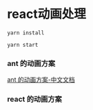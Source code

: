 # react动画处理

```
yarn install

yarn start
```




### ant 的动画方案

[ant 的动画方案-中文文档](https://motion.ant.design/api/tween-one)

### react 的动画方案